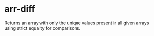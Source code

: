 # arr-diff
Returns an array with only the unique values present in all given arrays using strict equality for comparisons.
